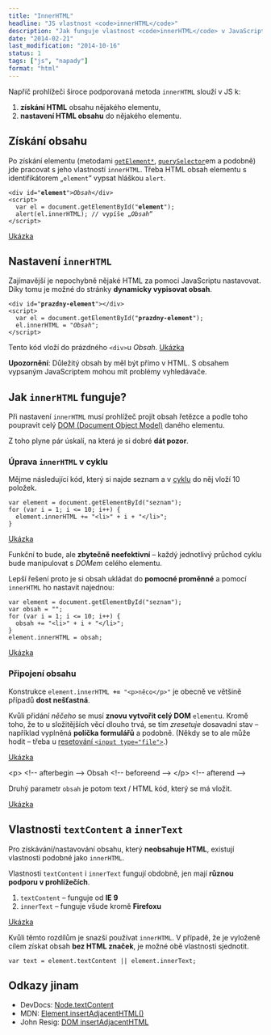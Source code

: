 ```yaml
---
title: "InnerHTML"
headline: "JS vlastnost <code>innerHTML</code>"
description: "Jak funguje vlastnost <code>innerHTML</code> v JavaScriptu. Různé způsoby vypisování obsahu v JS."
date: "2014-02-21"
last_modification: "2014-10-16"
status: 1
tags: ["js", "napady"]
format: "html"
---
```


<p>Napříč prohlížeči široce podporovaná metoda <code>innerHTML</code> slouží v JS k:</p>

<ol>
  <li><b>získání HTML</b> obsahu nějakého elementu,</li>
  <li><b>nastavení HTML obsahu</b> do nějakého elementu.</li>
</ol>



<h2 id="ziskani-obsahu">Získání obsahu</h2>

<p>Po získání elementu (metodami <a href="/getelement"><code>getElement*</code></a>, <a href="/queryselector"><code>querySelector</code></a>em a podobně) jde pracovat s jeho vlastností <code>innerHTML</code>. Třeba HTML obsah elementu s identifikátorem „<code>element</code>“ vypsat hláškou <code>alert</code>.</p>

<pre><code>&lt;div id="<b>element</b>"><i>Obsah</i>&lt;/div>
&lt;script>
  var el = document.getElementById("<b>element</b>");
  alert(el.innerHTML); // vypíše „<i>Obsah</i>“
&lt;/script></code></pre>

<p><a href="http://kod.djpw.cz/wmgb">Ukázka</a></p>








<h2 id="nastaveni">Nastavení <code>innerHTML</code></h2>

<p>Zajímavější je nepochybně nějaké HTML za pomoci JavaScriptu nastavovat. Díky tomu je možné do stránky <b>dynamicky vypisovat obsah</b>.</p>

<pre><code>&lt;div id="<b>prazdny-element</b>">&lt;/div>
&lt;script>
  var el = document.getElementById("<b>prazdny-element</b>");
  el.innerHTML = "<i>Obsah</i>";
&lt;/script></code></pre>

<p>Tento kód vloží do prázdného <code>&lt;div></code>u <i>Obsah</i>. <a href="http://kod.djpw.cz/vmgb">Ukázka</a></p>

<p><b>Upozornění</b>: Důležitý obsah by měl být přímo v HTML. S obsahem vypsaným JavaScriptem mohou mít problémy vyhledávače.</p>










<h2 id="jak">Jak <code>innerHTML</code> funguje?</h2>

<p>Při nastavení <code>innerHTML</code> musí prohlížeč projít obsah řetězce a podle toho poupravit celý <a href="/dom">DOM (Document Object Model)</a> daného elementu.</p>

<p>Z toho plyne pár úskalí, na která je si dobré <b>dát pozor</b>.</p>






<h3 id="cyklus">Úprava <code>innerHTML</code> v cyklu</h3>

<p>Mějme následující kód, který si najde seznam a v <a href="/js-cykly">cyklu</a> do něj vloží 10 položek.</p>

<pre><code>var element = document.getElementById("seznam");
for (var i = 1; i &lt;= 10; i++) {
  element.innerHTML += "&lt;li>" + i + "&lt;/li>";
}</code></pre>

<p><a href="http://kod.djpw.cz/xmgb">Ukázka</a></p>

<p>Funkční to bude, ale <b>zbytečně neefektivní</b> – každý jednotlivý průchod cyklu bude manipulovat s <i>DOMem</i> celého elementu.</p>

<p>Lepší řešení proto je si obsah ukládat do <b>pomocné proměnné</b> a pomocí <code>innerHTML</code> ho nastavit najednou:</p>

<pre><code>var element = document.getElementById("seznam");
var obsah = "";
for (var i = 1; i &lt;= 10; i++) {
  obsah += "&lt;li>" + i + "&lt;/li>";
}
element.innerHTML = obsah;</code></pre>

<p><a href="http://kod.djpw.cz/ymgb">Ukázka</a></p>












<h3 id="pripojeni">Připojení obsahu</h3>

<p>Konstrukce <code>element.innerHTML <b>+=</b> "&lt;p>něco&lt;/p>"</code> je obecně ve většině případů <b>dost nešťastná</b>.</p>

<p>Kvůli přidání <i>něčeho</i> se musí <b>znovu vytvořit celý DOM</b> <code>element</code>u. Kromě toho, že to u složitějších věcí dlouho trvá, se tím <i>zresetuje</i> dosavadní stav – například vyplněná <b>políčka formulářů</b> a podobně. (Někdy se to ale může hodit – třeba u <a href="/input-file">resetování <code>&lt;input type="file"></code></a>.)</p>

<p><a href="http://kod.djpw.cz/angb">Ukázka</a></p>
<!--
<p>Řešením je metodou <code>createElement</code> element vytvořit a přidat ho přes <code>appendChild</code>:</p>

<pre><code>var neco = document.createElement("p");
neco.innerHTML = "něco";
element.appendChild(neco);</code></pre>

<p><a href="http://kod.djpw.cz/bngb">Ukázka</a></p>

<p>Kromě vytvoření celých elementů (<code>createTextNode</code>) lze vytvořit i samotný text – metodou <code>create<b>TextNode</b></code>.</p>

<pre><code>var text = document.createTextNode("obsah");
element.appendChild(text);</code></pre>

-->







<h2 id="insertAdjacentHTML">Vlastnost <code>insertAdjacentHTML</code></h2>

<p>Řešením na překreslování DOMu při změně <code>innerHTML</code> je metoda <code>insertAdjacentHTML</code>.</p>

<p>Funguje ve všech aktuálních versích prohlížečů (<b>IE 4+</b>, <b>Chrome 1+</b>, <b>Firefox 8+</b>, <b>Opera 7+</b>).</p>

<pre><code>element.insertAdjacentHTML(umisteni, obsah);</code></pre>

<p>První parametr <code>umisteni</code> určuje, kam se obsah má vložit:</p>

<ul>
  <li><code>beforebegin</code> – před element</li>
  <li><code>afterbegin</code> – na začátek elementu</li>
  <li><code>beforeend</code> – před konec elementu</li>
  <li><code>afterend</code> – za element</li>
</ul>

<p>U prostého odstavce vypadají posice následovně.</p>

<pre><code>&lt;!-- beforebegin -->
&lt;p>
  &lt;!-- afterbegin -->
  Obsah
  &lt;!-- beforeend -->
&lt;/p>
&lt;!-- afterend --></code></pre>

<p>Druhý parametr <code>obsah</code> je potom text / HTML kód, který se má vložit.</p>

<p><a href="http://kod.djpw.cz/engb">Ukázka</a></p>
















<h2 id="text">Vlastnosti <code>textContent</code> a <code>innerText</code></h2>

<p>Pro získávání/nastavování obsahu, který <b>neobsahuje HTML</b>, existují vlastnosti podobné jako <code>innerHTML</code>.</p>

<p>Vlastnosti <code>textContent</code> i <code>innerText</code> fungují obdobně, jen mají <b>různou podporu v prohlížečích</b>.</p>

<ol>
  <li><code>textContent</code> – funguje od <b>IE 9</b></li>
  
  <li><code>innerText</code> – funguje všude kromě <b>Firefoxu</b></li>
</ol>

<p><a href="http://kod.djpw.cz/dngb">Ukázka</a></p>

<p>Kvůli těmto rozdílům je snazší používat <code>innerHTML</code>. V případě, že je vyloženě cílem získat obsah <b>bez HTML značek</b>, je možné obě vlastnosti sjednotit.</p>

<pre><code>var text = element.textContent || element.innerText;</code></pre>





<h2 id="odkazy">Odkazy jinam</h2>

<ul>
  <li>DevDocs: <a href="http://devdocs.io/dom/node.textcontent">Node.textContent</a></li>
  
  <li>MDN: <a href="https://developer.mozilla.org/en-US/docs/Web/API/element.insertAdjacentHTML">Element.insertAdjacentHTML()</a></li>
  
  <li>John Resig: <a href="http://ejohn.org/blog/dom-insertadjacenthtml/">DOM insertAdjacentHTML</a></li>
</ul>